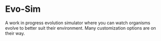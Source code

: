 # Evo-Sim
A work in progress evolution simulator where you can watch organisms evolve to better suit their environment. Many customization options are on their way.
